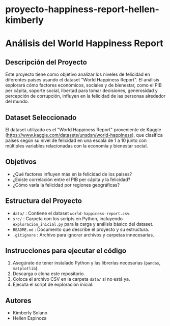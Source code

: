 # proyecto-happiness-report-hellen-kimberly
# Análisis del World Happiness Report

## Descripción del Proyecto
Este proyecto tiene como objetivo analizar los niveles de felicidad en diferentes países usando el dataset "World Happiness Report". El análisis explorará cómo factores económicos, sociales y de bienestar, como el PIB per cápita, soporte social, libertad para tomar decisiones, generosidad y percepción de corrupción, influyen en la felicidad de las personas alrededor del mundo.

## Dataset Seleccionado
El dataset utilizado es el "World Happiness Report" proveniente de Kaggle (https://www.kaggle.com/datasets/unsdsn/world-happiness), que clasifica países según su nivel de felicidad en una escala de 1 a 10 junto con múltiples variables relacionadas con la economía y bienestar social.

## Objetivos
- ¿Qué factores influyen más en la felicidad de los países?  
- ¿Existe correlación entre el PIB per cápita y la felicidad?  
- ¿Cómo varía la felicidad por regiones geográficas?  

## Estructura del Proyecto
- `data/` : Contiene el dataset `world-happiness-report.csv`.  
- `src/` : Carpeta con los scripts en Python, incluyendo `exploracion_inicial.py` para la carga y análisis básico del dataset.  
- `README.md` : Documento que describe el proyecto y su estructura.  
- `.gitignore` : Archivo para ignorar archivos y carpetas innecesarias.

## Instrucciones para ejecutar el código
1. Asegúrate de tener instalado Python y las librerías necesarias (`pandas`, `matplotlib`).  
2. Descarga o clona este repositorio.  
3. Coloca el archivo CSV en la carpeta `data/` si no está ya.  
4. Ejecuta el script de exploración inicial:

## Autores
- Kimberly Solano  
- Hellen Espinoza
